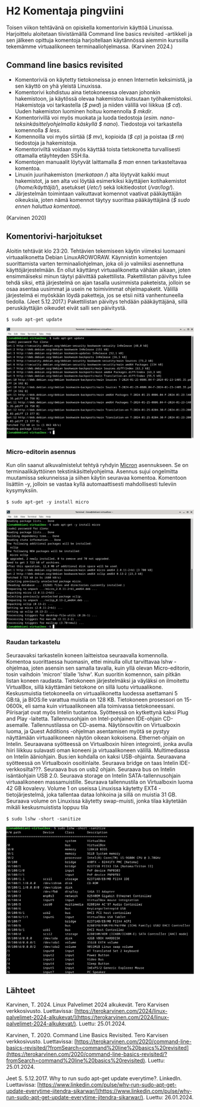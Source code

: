 # H2 Komentaja pingviini

Toisen viikon tehtävänä on opiskella komentorivin käyttöä Linuxissa. Harjoittelu aloitetaan tiivistämällä Command line basics revisited -artikkeli ja sen jälkeen opittuja komentoja harjoitellaan käytännössä aiemmin kurssilla tekemämme virtuaalikoneen terminaaliohjelmassa. (Karvinen 2024.)

## Command line basics revisited

- Komentoriviä on käytetty tietokoneissa jo ennen Internetin keksimistä, ja sen käyttö on yhä yleistä Linuxissa.
- Komentorivi kohdistuu aina tietokoneessa olevaan johonkin hakemistoon, ja käytössä olevaa hakemistoa kutsutaan työhakemistoksi. Hakemistoja voi tarkastella (_$ pwd_) ja niiden välillä voi liikkua (_$ cd_). Uuden hakemiston luominen hoituu komennolla _$ mkdir_. 
- Komentorivillä voi myös muokata ja luoda tiedostoja (_esim. nano-teksinkäsittelyohjelmalla käskyllä $ nano_). Tiedostoja voi tarkastella komennolla _$ less_.
- Komennoilla voi myös siirtää (_$ mv_), kopioida (_$ cp_) ja poistaa (_$ rm_) tiedostoja ja hakemistoja.
- Komentoriviltä voidaan myös käyttää toista tietokonetta turvallisesti ottamalla etäyhteyden SSH:lla.
- Komentojen manuaalit löytyvät laittamalla _$ man_ ennen tarkasteltavaa komentoa.
- Linuxin juurihakemiston (_merkataan /_) alta löytyvät kaikki muut hakemistot, ja sen alta voi löytää esimerkiksi käyttäjien kotihakemistot (_/home/käyttäjä/_), asetukset (_/etc/_) sekä lokitiedostot (_/var/log/_).
- Järjestelmän toimintaan vaikuttavat komennot vaativat pääkäyttäjän oikeuksia, joten nämä komennot täytyy suorittaa pääkäyttäjänä (_$ sudo ennen haluttua komentoa_).

(Karvinen 2020)

## Komentorivi-harjoitukset

Aloitin tehtävät klo 23:20. Tehtävien tekemiseen käytin viimeksi luomaani virtuaalikonetta Debian LinuxAROWORAW. Käynnistin komentojen suorittamista varten terminaaliohjelman, joka oli jo valmiiksi asennettuna käyttöjärjestelmään. En ollut käyttänyt virtuaalikonetta vähään aikaan, joten ensimmäiseksi minun täytyi päivittää pakettilista. Pakettilistan päivitys tulee tehdä siksi, että järjestelmä on ajan tasalla uusimmista paketeista, jolloin se osaa asentaa uusimmat ja usein ne toimivimmat ohjelmapaketit. Välillä järjestelmä ei myöskään löydä paketteja, jos se etsii niitä vanhentuneella tiedolla. (Jeet 5.12.2017.) Pakettilistan päivitys tehdään pääkäyttäjänä, sillä peruskäyttäjän oikeudet eivät salli sen päivitystä. 

    $ sudo apt-get update

![Alkupäivittelyt](Kuvat/alkupaivitykset.png)


### Micro-editorin asennus

Kun olin saanut alkuvalmistelut tehtyä ryhdyin [Micron](https://micro-editor.github.io/) asennukseen. Se on terminaalikäyttöinen tekstinkäsittelyohjelma. Asennus sujui ongelmitta muutamissa sekunneissa ja siihen käytin seuravaa komentoa. Komentoon lisättiin -y, jolloin se vastaa kyllä automaattisesti mahdollisesti tuleviin kysymyksiin.

    $ sudo apt-get -y install micro

![Micron asennus](Kuvat/micron_asennus.png)

### Raudan tarkastelu

Seuraavaksi tarkastelin koneen laitteistoa seuraavalla komennolla. Komentoa suorittaessa huomasin, ettei minulla ollut tarvittavaa lshw -ohjelmaa, joten asensin sen samalla tavalla, kuin yllä olevan Micro-editorin, tosin vaihdoin 'micron' tilalle 'lshw'. Kun suoritin komennon, sain pitkän listan koneen raudasta. Tietokoneen järjestelmäksi ja väyläksi on ilmoitettu VirtualBox, sillä käyttämäni tietokone on sillä luotu virtuaalikone. Keskusmuistia tietokoneella on virtuaalikonetta luodessa asettamani 5 GB:tä, ja BIOS:lle varattua muistia on 128 KB. Tietokoneen prosessori on 15-0600k, eli sama kuin virtuaalikoneen alla toimivassa tietokoneessani. Piirisarjat ovat myös Intelin tuotantoa. Syötteessä on kytkettynä kaksi Plug and Play -laitetta. Tallennusohjain on Intel-pohjainen IDE-ohjain CD-asemalle. Tallennustilassa on CD-asema. Näytönsovitin on Virtualboxin luoma, ja Quest Additions -ohjelman asentamisen myötä se pystyy näyttämään virtuaalikoneen näytön oikean kokoisena. Ethernet-ohjain on Intelin. Seuraavana syötteessä on Virtualboxin hiiren integrointi, jonka avulla hiiri liikkuu sulavasti oman koneeni ja virtuaalikoneen välillä. Multimediassa on Intelin ääniohjain. Bus:ien kohdalla on kaksi USB-ohjainta. Seuraavana syötteessä on Virtualboxin osoitinlaite. Seuraava bridge on taas Intelin IDE-verkkosilta???. Seuraava bus on usb2 ohjain. Seuraava bus on Intelin isäntäohjain USB 2.0. Seuraava storage on Intelin SATA-tallennusohjain virtuaalikoneen massamuistille. Seuraava tallennustila on Virtualboxin luoma 42 GB kovalevy. Volume 1 on useissa Linuxissa käytetty EXT4 -tietojärjestelmä, joka tallentaa dataa lohkoina ja sillä on muistia 31 GB. Seuraava volume on Linuxissa käytetty swap-muisti, jonka tilaa käytetään mikäli keskusmuistista loppuu tila

    $ sudo lshw -short -sanitize

![Koneen rauta](Kuvat/koneen_rauta.png)
   



## Lähteet

Karvinen, T. 2024. Linux Palvelimet 2024 alkukevät. Tero Karvisen verkkosivusto. Luettavissa: [https://terokarvinen.com/2024/linux-palvelimet-2024-alkukevat/](https://terokarvinen.com/2024/linux-palvelimet-2024-alkukevat/). Luettu: 25.01.2024.

Karvinen, T. 2020. Command Line Basics Revisited. Tero Karvisen verkkosivusto. Luettavissa: [https://terokarvinen.com/2020/command-line-basics-revisited/?fromSearch=command%20line%20basics%20revisited](https://terokarvinen.com/2020/command-line-basics-revisited/?fromSearch=command%20line%20basics%20revisited). Luettu: 25.01.2024.

Jeet S. 5.12.2017. Why to run sudo apt-get update everytime?. LinkedIn. Luettavissa: [https://www.linkedin.com/pulse/why-run-sudo-apt-get-update-everytime-jitendra-sikarwar/](https://www.linkedin.com/pulse/why-run-sudo-apt-get-update-everytime-jitendra-sikarwar/). Luettu: 26.01.2024.
